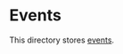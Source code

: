 # Events

This directory stores [events](https://klasa.js.org/#/docs/klasa/master/Piece%20Basics/CreatingEvents).
